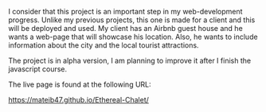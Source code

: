 I consider that this project is an important step in my web-development progress. Unlike my previous projects, this one is made for a client and this will be deployed and used.
My client has an Airbnb guest house and he wants a web-page that will showcase his location. Also, he wants to include information about the city and the local tourist attractions.

The project is in alpha version, I am planning to improve it after I finish the javascript course.

The live page is found at the following URL:

https://mateib47.github.io/Ethereal-Chalet/
